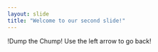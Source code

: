 ```yaml
---
layout: slide
title: "Welcome to our second slide!"
---
```

!Dump the Chump!
Use the left arrow to go back!
